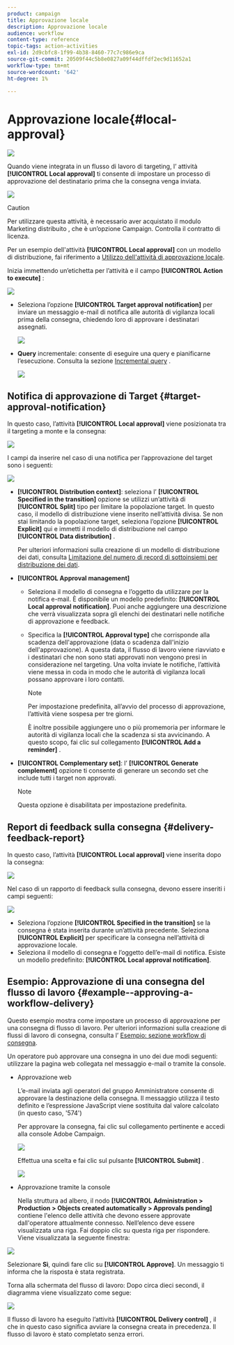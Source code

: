 ```yaml
---
product: campaign
title: Approvazione locale
description: Approvazione locale
audience: workflow
content-type: reference
topic-tags: action-activities
exl-id: 2d9cbfc8-1f99-4b38-8460-77c7c986e9ca
source-git-commit: 20509f44c5b8e0827a09f44dffdf2ec9d11652a1
workflow-type: tm+mt
source-wordcount: '642'
ht-degree: 1%

---
```


# Approvazione locale{#local-approval}

![](../../assets/common.svg)

Quando viene integrata in un flusso di lavoro di targeting, l’ attività **[!UICONTROL Local approval]** ti consente di impostare un processo di approvazione del destinatario prima che la consegna venga inviata.

![](assets/local_validation_0.png)

>[!CAUTION]
>
>Per utilizzare questa attività, è necessario aver acquistato il modulo Marketing distribuito , che è un’opzione Campaign. Controlla il contratto di licenza.

Per un esempio dell&#39;attività **[!UICONTROL Local approval]** con un modello di distribuzione, fai riferimento a [Utilizzo dell&#39;attività di approvazione locale](using-the-local-approval-activity.md).

Inizia immettendo un’etichetta per l’attività e il campo **[!UICONTROL Action to execute]** :

![](assets/local_validation_1.png)

* Seleziona l’opzione **[!UICONTROL Target approval notification]** per inviare un messaggio e-mail di notifica alle autorità di vigilanza locali prima della consegna, chiedendo loro di approvare i destinatari assegnati.

   ![](assets/local_validation_intro_2.png)

* **Query** incrementale: consente di eseguire una query e pianificarne l’esecuzione. Consulta la sezione [Incremental query](incremental-query.md) .

   ![](assets/local_validation_intro_3.png)

## Notifica di approvazione di Target {#target-approval-notification}

In questo caso, l’attività **[!UICONTROL Local approval]** viene posizionata tra il targeting a monte e la consegna:

![](assets/local_validation_2.png)

I campi da inserire nel caso di una notifica per l’approvazione del target sono i seguenti:

![](assets/local_validation_3.png)

* **[!UICONTROL Distribution context]**: seleziona l’ **[!UICONTROL Specified in the transition]** opzione se utilizzi un’attività di  **[!UICONTROL Split]** tipo per limitare la popolazione target. In questo caso, il modello di distribuzione viene inserito nell’attività divisa. Se non stai limitando la popolazione target, seleziona l’opzione **[!UICONTROL Explicit]** qui e immetti il modello di distribuzione nel campo **[!UICONTROL Data distribution]** .

   Per ulteriori informazioni sulla creazione di un modello di distribuzione dei dati, consulta [Limitazione del numero di record di sottoinsiemi per distribuzione dei dati](split.md#limiting-the-number-of-subset-records-per-data-distribution).

* **[!UICONTROL Approval management]**

   * Seleziona il modello di consegna e l’oggetto da utilizzare per la notifica e-mail. È disponibile un modello predefinito: **[!UICONTROL Local approval notification]**. Puoi anche aggiungere una descrizione che verrà visualizzata sopra gli elenchi dei destinatari nelle notifiche di approvazione e feedback.
   * Specifica la **[!UICONTROL Approval type]** che corrisponde alla scadenza dell&#39;approvazione (data o scadenza dall&#39;inizio dell&#39;approvazione). A questa data, il flusso di lavoro viene riavviato e i destinatari che non sono stati approvati non vengono presi in considerazione nel targeting. Una volta inviate le notifiche, l’attività viene messa in coda in modo che le autorità di vigilanza locali possano approvare i loro contatti.

      >[!NOTE]
      >
      >Per impostazione predefinita, all’avvio del processo di approvazione, l’attività viene sospesa per tre giorni.

      È inoltre possibile aggiungere uno o più promemoria per informare le autorità di vigilanza locali che la scadenza si sta avvicinando. A questo scopo, fai clic sul collegamento **[!UICONTROL Add a reminder]** .

* **[!UICONTROL Complementary set]**: l’ **[!UICONTROL Generate complement]** opzione ti consente di generare un secondo set che include tutti i target non approvati.

   >[!NOTE]
   >
   >Questa opzione è disabilitata per impostazione predefinita.

## Report di feedback sulla consegna {#delivery-feedback-report}

In questo caso, l’attività **[!UICONTROL Local approval]** viene inserita dopo la consegna:

![](assets/local_validation_4.png)

Nel caso di un rapporto di feedback sulla consegna, devono essere inseriti i campi seguenti:

![](assets/local_validation_workflow_4.png)

* Seleziona l’opzione **[!UICONTROL Specified in the transition]** se la consegna è stata inserita durante un’attività precedente. Seleziona **[!UICONTROL Explicit]** per specificare la consegna nell’attività di approvazione locale.
* Seleziona il modello di consegna e l’oggetto dell’e-mail di notifica. Esiste un modello predefinito: **[!UICONTROL Local approval notification]**.

## Esempio: Approvazione di una consegna del flusso di lavoro {#example--approving-a-workflow-delivery}

Questo esempio mostra come impostare un processo di approvazione per una consegna di flusso di lavoro. Per ulteriori informazioni sulla creazione di flussi di lavoro di consegna, consulta l’ [Esempio: sezione workflow di consegna](delivery.md#example--delivery-workflow).

Un operatore può approvare una consegna in uno dei due modi seguenti: utilizzare la pagina web collegata nel messaggio e-mail o tramite la console.

* Approvazione web

   L’e-mail inviata agli operatori del gruppo Amministratore consente di approvare la destinazione della consegna. Il messaggio utilizza il testo definito e l’espressione JavaScript viene sostituita dal valore calcolato (in questo caso, &#39;574&#39;)

   Per approvare la consegna, fai clic sul collegamento pertinente e accedi alla console Adobe Campaign.

   ![](assets/new-workflow-valid-webaccess.png)

   Effettua una scelta e fai clic sul pulsante **[!UICONTROL Submit]** .

   ![](assets/new-workflow-valid-webaccess-confirm.png)

* Approvazione tramite la console

   Nella struttura ad albero, il nodo **[!UICONTROL Administration > Production > Objects created automatically > Approvals pending]** contiene l&#39;elenco delle attività che devono essere approvate dall&#39;operatore attualmente connesso. Nell’elenco deve essere visualizzata una riga. Fai doppio clic su questa riga per rispondere. Viene visualizzata la seguente finestra:

![](assets/new-workflow-7.png)

Selezionare **Sì**, quindi fare clic su **[!UICONTROL Approve]**. Un messaggio ti informa che la risposta è stata registrata.

Torna alla schermata del flusso di lavoro: Dopo circa dieci secondi, il diagramma viene visualizzato come segue:

![](assets/new-workflow-8.png)

Il flusso di lavoro ha eseguito l’attività **[!UICONTROL Delivery control]** , il che in questo caso significa avviare la consegna creata in precedenza. Il flusso di lavoro è stato completato senza errori.
